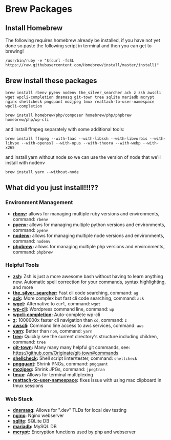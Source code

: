 # Brew Packages

## Install Homebrew
The following requires homebrew already be installed, if you have not yet done so paste the following script in terminal and then you can get to brewing!

	/usr/bin/ruby -e "$(curl -fsSL https://raw.githubusercontent.com/Homebrew/install/master/install)"
	
## Brew install these packages

	brew install rbenv pyenv nodenv the_silver_searcher ack z zsh awscli wget wpcli-completion dnsmasq git-town tree sqlite mariadb mcrypt nginx shellcheck pngquant mozjpeg tmux reattach-to-user-namespace wpcli-completion
	
	brew install homebrew/php/composer homebrew/php/phpbrew homebrew/php/wp-cli

and install ffmpeg separately with some additional tools:

	brew install ffmpeg --with-faac --with-libssh --with-libvorbis --with-libvpx --with-openssl --with-opus --with-theora --with-webp --with-x265
	
and install yarn without node so we can use the version of node that we'll install with nodenv
	
	brew install yarn --without-node


## What did you just install!!!??

### Environment Management
* **[rbenv](https://github.com/rbenv/rbenv):** allows for managing multiple ruby versions and environments, command: `rbenv`
* **[pyenv](https://github.com/pyenv/pyenv):** allows for managing multiple python versions and environments, command: `pyenv`
* **[nodenv](https://github.com/nodenv/nodenv):** allows for managing multiple node versions and environments, command: `nodenv`
* **[phpbrew](https://github.com/phpbrew/phpbrew):** allows for managing multiple php versions and environments, command: `phpbrew`


### Helpful Tools
* **[zsh](https://www.zsh.org/):** Zsh is just a more awesome bash without having to learn anything new. Automatic spell correction for your commands, syntax highlighting, and more
* **[the\_silver\_searcher](https://github.com/ggreer/the_silver_searcher):** Fast cli code searching, command: `ag`
* **[ack](https://beyondgrep.com/):** More complex but fast cli code searching, command: `ack`
* **[wget](https://www.gnu.org/software/wget/):** Alternative to `curl`, command: `wget`
* **[wp-cli](https://wp-cli.org/):** Wordpress command line, command: `wp`
* **[wpcli-completion](https://github.com/wp-cli/wp-cli):** Auto-complete wp-cli
* **[z](https://github.com/rupa/z):** 1000000x faster cli navigation than `cd`, command: `z`
* **[awscli](https://aws.amazon.com/cli/):** Command line access to aws services, command: `aws`
* **[yarn](https://yarnpkg.com/):** Better than `npm`, command: `yarn`
* **[tree](http://mama.indstate.edu/users/ice/tree/):** Quickly see the current directory's structure including children, command: `tree`
* **[git-town](http://www.git-town.com/):** Many many many helpful git commands, see: https://github.com/Originate/git-town#commands
* **[shellcheck](https://www.shellcheck.net/):** Shell script linter/tester, command: `shellcheck`
* **[pngquant](https://pngquant.org/):** Shrink PNGs, command: `pngquant`
* **[mozjpeg](https://github.com/mozilla/mozjpeg):** Shrink JPGs, command: `jpegtran`
* **[tmux](https://github.com/tmux/tmux/wiki):** Allows for terminal multiplexing
* **[reattach-to-user-namespace](https://github.com/ChrisJohnsen/tmux-MacOSX-pasteboard):** fixes issue with using mac clipboard in tmux sessions


### Web Stack
* **[dnsmasq](http://www.thekelleys.org.uk/dnsmasq/doc.html):** Allows for ".dev" TLDs for local dev testing
* **[nginx](https://nginx.org/):** Nginx webserver
* **[sqlite](https://sqlite.org/):** SQLite DB
* **[mariadb](https://mariadb.org/):** MySQL DB
* **[mcrypt](http://mcrypt.sourceforge.net/):** Encryption functions used by php and webserver